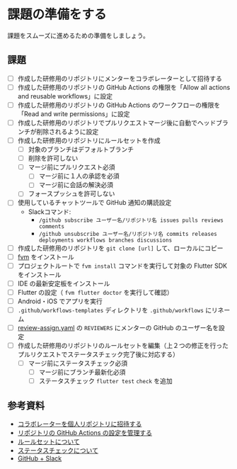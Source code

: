 # 課題の準備をする

課題をスムーズに進めるための準備をしましょう。

## 課題

- [ ] 作成した研修用のリポジトリにメンターをコラボレーターとして招待する
- [ ] 作成した研修用のリポジトリの GitHub Actions の権限を「Allow all actions and reusable workflows」に設定
- [ ] 作成した研修用のリポジトリの GitHub Actions のワークフローの権限を「Read and write permissions」に設定
- [ ] 作成した研修用のリポジトリでプルリクエストマージ後に自動でヘッドブランチが削除されるように設定
- [ ] 作成した研修用のリポジトリにルールセットを作成
  - [ ] 対象のブランチはデフォルトブランチ
  - [ ] 削除を許可しない
  - [ ] マージ前にプルリクエスト必須
    - [ ] マージ前に１人の承認を必須
    - [ ] マージ前に会話の解決必須
  - [ ] フォースプッシュを許可しない
- [ ] 使用しているチャットツールで GitHub 通知の購読設定
  - Slackコマンド:
    - `/github subscribe ユーザー名/リポジトリ名 issues pulls reviews comments`
    - `/github unsubscribe ユーザー名/リポジトリ名 commits releases deployments workflows branches discussions`
- [ ] 作成した研修用のリポジトリを `git clone [url]` して、ローカルにコピー
- [ ] [fvm] をインストール
- [ ] プロジェクトルートで `fvm install` コマンドを実行して対象の Flutter SDK をインストール
- [ ] IDE の最新安定板をインストール
- [ ] Flutter の設定（ `fvm flutter doctor` を実行して確認）
- [ ] Android・iOS でアプリを実行
- [ ] `.github/workflows-templates` ディレクトリを `.github/workflows` にリネーム
- [ ] [review-assign.yaml] の `REVIEWERS` にメンターの GitHub のユーザー名を設定
- [ ] 作成した研修用のリポジトリのルールセットを編集（上２つの修正を行ったプルリクエストでステータスチェック完了後に対応する）
  - [ ] マージ前にステータスチェック必須
    - [ ] マージ前にブランチ最新化必須
    - [ ] ステータスチェック `flutter test` `check` を追加

## 参考資料

- [コラボレーターを個人リポジトリに招待する]
- [リポジトリの GitHub Actions の設定を管理する]
- [ルールセットについて]
- [ステータスチェックについて]
- [GitHub + Slack]

<!-- Links -->

[fvm]: https://fvm.app/

[review-assign.yaml]: https://github.com/yumemi-inc/flutter-training-template/blob/main/.github/templates/.github/workflows-templates/review-assign.yaml#L8

[コラボレーターを個人リポジトリに招待する]: https://docs.github.com/ja/account-and-profile/setting-up-and-managing-your-personal-account-on-github/managing-access-to-your-personal-repositories/inviting-collaborators-to-a-personal-repository#inviting-a-collaborator-to-a-personal-repository

[リポジトリの GitHub Actions の設定を管理する]: https://docs.github.com/ja/repositories/managing-your-repositorys-settings-and-features/enabling-features-for-your-repository/managing-github-actions-settings-for-a-repository#allowing-select-actions-and-reusable-workflows-to-run

[ルールセットについて]: https://docs.github.com/ja/repositories/configuring-branches-and-merges-in-your-repository/managing-rulesets/about-rulesets

[ステータスチェックについて]: https://docs.github.com/ja/pull-requests/collaborating-with-pull-requests/collaborating-on-repositories-with-code-quality-features/about-status-checks

[GitHub + Slack]: https://slack.github.com
